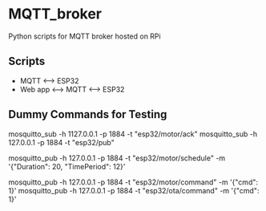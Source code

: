 # MQTT_broker
Python scripts for MQTT broker hosted on RPi

## Scripts

* MQTT <--> ESP32
* Web app <--> MQTT <--> ESP32

## Dummy Commands for Testing
mosquitto_sub -h 1127.0.0.1 -p 1884 -t "esp32/motor/ack"
mosquitto_sub -h 127.0.0.1 -p 1884 -t "esp32/pub"

mosquitto_pub -h 127.0.0.1 -p 1884 -t "esp32/motor/schedule" -m '{"Duration": 20, "TimePeriod": 12}'

mosquitto_pub -h 127.0.0.1 -p 1884 -t "esp32/motor/command" -m '{"cmd": 1}'
mosquitto_pub -h 127.0.0.1 -p 1884 -t "esp32/ota/command" -m '{"cmd": 1}'



